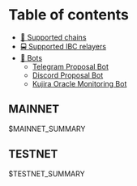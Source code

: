 # Table of contents

* [🖤 Supported chains](README.md)
* [🚍 Supported IBC relayers](https://relayers.kjnodes.com)
* [🤖 Bots](bots/README.md)
  * [Telegram Proposal Bot](bots/telegram-proposal-bot.md)
  * [Discord Proposal Bot](bots/discord-proposal-bot.md)
  * [Kujira Oracle Monitoring Bot](bots/kujira-oracle-monitoring-bot.md)

## MAINNET

$MAINNET_SUMMARY
## TESTNET

$TESTNET_SUMMARY